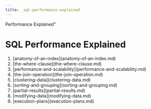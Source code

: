 ```yaml
---
title: _sql-performance-explained
---
```


Performance Explained\"

# SQL Performance Explained

1.  \[anatomy-of-an-index](anatomy-of-an-index.md)
2.  \[the-where-clause](the-where-clause.md)
3.  \[performance-and-scalability](performance-and-scalability.md)
4.  \[the-join-operation](the-join-operation.md)
5.  \[clustering-data](clustering-data.md)
6.  \[sorting-and-grouping](sorting-and-grouping.md)
7.  \[partial-results](partial-results.md)
8.  \[modifying-data](modifying-data.md)
9.  \[execution-plans](execution-plans.md)

